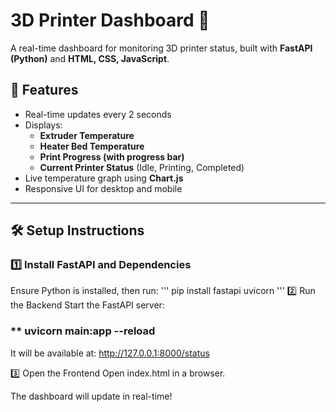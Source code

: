 


# 3D Printer Dashboard 🚀

A real-time dashboard for monitoring 3D printer status, built with **FastAPI (Python)** and **HTML, CSS, JavaScript**.

## 🌟 Features
- Real-time updates every 2 seconds
- Displays:
  - **Extruder Temperature**
  - **Heater Bed Temperature**
  - **Print Progress (with progress bar)**
  - **Current Printer Status** (Idle, Printing, Completed)
- Live temperature graph using **Chart.js**
- Responsive UI for desktop and mobile

---

## 🛠️ Setup Instructions

### **1️⃣ Install FastAPI and Dependencies**

Ensure Python is installed, then run:
'''
pip install fastapi uvicorn
'''
2️⃣ Run the Backend
Start the FastAPI server:


### ** uvicorn main:app --reload

It will be available at: http://127.0.0.1:8000/status

3️⃣ Open the Frontend
Open index.html in a browser.

The dashboard will update in real-time!
